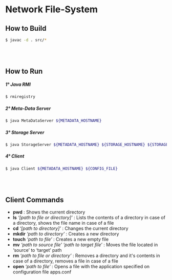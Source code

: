 # Network File-System

## How to Build
```bash
$ javac -d . src/*
```

<br><br/>
## How to Run

##### 1° Java RMI
```bash
$ rmiregistry
```

##### 2° Meta-Data Server
```bash
$ java MetaDataServer ${METADATA_HOSTNAME}
```

##### 3° Storage Server
```bash
$ java StorageServer ${METADATA_HOSTNAME} ${STORAGE_HOSTNAME} ${STORAGE_LOCAL_PATH} ${STORAGE_FILESYSTEM_PATH}
```

##### 4° Client
```bash
$ java Client ${METADATA_HOSTNAME} ${CONFIG_FILE}
```

<br><br/>
## Client Commands
- **pwd** : Shows the current directory
- **ls** *‘[path to file or directory]’* : Lists the contents of a directory in case of a directory, shows the file name in case of a file
- **cd** *‘[path to directory]’* : Changes the current directory
- **mkdir** *‘path to directory’* : Creates a new directory
- **touch** *‘path to file’* : Creates a new empty file
- **mv** *‘path to source file’* *‘path to target file’* : Moves the file located in ‘source’ to ‘target’ path
- **rm** *‘path to file or directory’* : Removes a directory and it's contents in case of a directory, removes a file in case of a file
- **open** *‘path to file’* : Opens a file with the application specified on configuration file apps.conf
